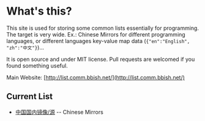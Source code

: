 # What's this?

This site is used for storing some common lists essentially for programming. The target is very wide. Ex.: Chinese Mirrors for different programming languages, or different languages key-value map data (`{"en":"English", "zh":"中文"}`)...

It is open source and under MIT license. Pull requests are welcomed if you found something useful.

Main Website: [http://list.comm.bbish.net/](http://list.comm.bbish.net/)

## Current List
* [中国国内镜像/源](/sources) -- Chinese Mirrors
